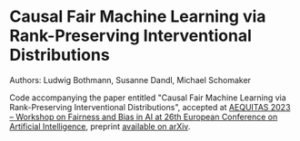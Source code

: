 # Causal Fair Machine Learning via Rank-Preserving Interventional Distributions
Authors: Ludwig Bothmann, Susanne Dandl, Michael Schomaker

Code accompanying the paper entitled "Causal Fair Machine Learning via Rank-Preserving Interventional Distributions", accepted at [AEQUITAS 2023 – Workshop on Fairness and Bias in AI at 26th European Conference on Artificial Intelligence](https://aequitas-aod.github.io/aequitas-ecai23.github.io/index.html), preprint [available on arXiv](https://arxiv.org/abs/2307.12797).
